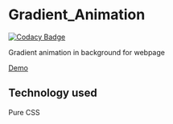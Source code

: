 # Gradient_Animation

[![Codacy Badge](https://api.codacy.com/project/badge/Grade/b5475380498d4a4faee27600667f10f0)](https://app.codacy.com/app/DevarshRanpara/Gradient_Animation?utm_source=github.com&utm_medium=referral&utm_content=DevarshRanpara/Gradient_Animation&utm_campaign=Badge_Grade_Settings)

Gradient animation in background for webpage

[Demo](https://devarshranpara.github.io/Gradient_Animation/)

## Technology used
Pure CSS 
